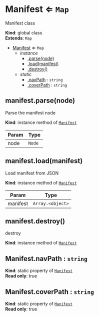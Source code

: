 <a name="Manifest"></a>

# Manifest ⇐ <code>Map</code>
Manifest class

**Kind**: global class  
**Extends**: <code>Map</code>  

* [Manifest](#Manifest) ⇐ <code>Map</code>
    * _instance_
        * [.parse(node)](#Manifest+parse)
        * [.load(manifest)](#Manifest+load)
        * [.destroy()](#Manifest+destroy)
    * _static_
        * [.navPath](#Manifest.navPath) : <code>string</code>
        * [.coverPath](#Manifest.coverPath) : <code>string</code>

<a name="Manifest+parse"></a>

## manifest.parse(node)
Parse the manifest node

**Kind**: instance method of [<code>Manifest</code>](#Manifest)  

| Param | Type |
| --- | --- |
| node | <code>Node</code> | 

<a name="Manifest+load"></a>

## manifest.load(manifest)
Load manifest from JSON

**Kind**: instance method of [<code>Manifest</code>](#Manifest)  

| Param | Type |
| --- | --- |
| manifest | <code>Array.&lt;object&gt;</code> | 

<a name="Manifest+destroy"></a>

## manifest.destroy()
destroy

**Kind**: instance method of [<code>Manifest</code>](#Manifest)  
<a name="Manifest.navPath"></a>

## Manifest.navPath : <code>string</code>
**Kind**: static property of [<code>Manifest</code>](#Manifest)  
**Read only**: true  
<a name="Manifest.coverPath"></a>

## Manifest.coverPath : <code>string</code>
**Kind**: static property of [<code>Manifest</code>](#Manifest)  
**Read only**: true  
